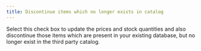 ```yaml
---
title: Discontinue items which no longer exists in catalog
---
```



Select this check box to update the prices and stock quantities and  also discontinue those items which are present in your existing database,  but no longer exist in the third party catalog.
